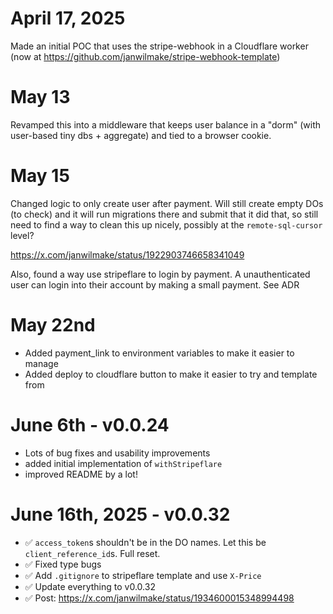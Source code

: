 # April 17, 2025

Made an initial POC that uses the stripe-webhook in a Cloudflare worker (now at https://github.com/janwilmake/stripe-webhook-template)

# May 13

Revamped this into a middleware that keeps user balance in a "dorm" (with user-based tiny dbs + aggregate) and tied to a browser cookie.

# May 15

Changed logic to only create user after payment. Will still create empty DOs (to check) and it will run migrations there and submit that it did that, so still need to find a way to clean this up nicely, possibly at the `remote-sql-cursor` level?

https://x.com/janwilmake/status/1922903746658341049

Also, found a way use stripeflare to login by payment. A unauthenticated user can login into their account by making a small payment. See ADR

# May 22nd

- Added payment_link to environment variables to make it easier to manage
- Added deploy to cloudflare button to make it easier to try and template from

# June 6th - v0.0.24

- Lots of bug fixes and usability improvements
- added initial implementation of `withStripeflare`
- improved README by a lot!

# June 16th, 2025 - v0.0.32

- ✅ `access_token`s shouldn't be in the DO names. Let this be `client_reference_id`s. Full reset.
- ✅ Fixed type bugs
- ✅ Add `.gitignore` to stripeflare template and use `X-Price`
- ✅ Update everything to v0.0.32
- ✅ Post: https://x.com/janwilmake/status/1934600015348994498
